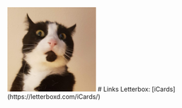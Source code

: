<img src="/docs/assets/profile.png" width="200" />
# Links
Letterbox: [iCards](https://letterboxd.com/iCards/)
